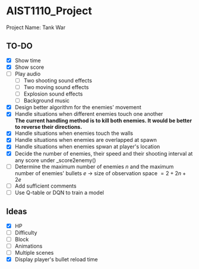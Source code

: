 # AIST1110_Project
Project Name: Tank War

## TO-DO
- [x] Show time
- [x] Show score
- [ ] Play audio
  - [ ] Two shooting sound effects
  - [ ] Two moving sound effects
  - [ ] Explosion sound effects
  - [ ] Background music
- [x] Design better algorithm for the enemies' movement
- [x] Handle situations when different enemies touch one another\
  **The current handling method is to kill both enemies. It would be better to reverse their directions.**
- [x] Handle situations when enemies touch the walls
- [x] Handle situations when enemies are overlapped at spawn
- [x] Handle situations when enemies spwan at player's location
- [x] Decide the number of enemies, their speed and their shooting interval at any score under _score2enemy()
- [ ] Determine the maximum number of enemies $n$ and the maximum number of enemies' bullets $e$ -> size of observation space $=2 + 2n + 2e$
- [ ] Add sufficient comments
- [ ] Use Q-table or DQN to train a model

## Ideas
- [x] HP
- [ ] Difficulty
- [ ] Block
- [ ] Animations
- [ ] Multiple scenes
- [x] Display player's bullet reload time
